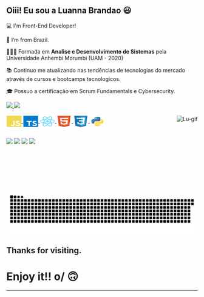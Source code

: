 ## Oiii! Eu sou a Luanna Brandao 😃

:computer: I'm Front-End Developer!

:house_with_garden: I’m from Brazil.

👩🏻‍🎓 Formada em **Analise e Desenvolvimento de Sistemas** pela Universidade Anhembi Morumbi (UAM - 2020) 

📚 Continuo me atualizando nas tendências de tecnologias do mercado através de cursos e bootcamps tecnologicos.

🎓 Possuo a certificação em Scrum Fundamentals e Cybersecurity.


 <div>
  <a href="https://github.com/Luannabrandao">
  <img height="180em" src="https://github-readme-stats.vercel.app/api?username=Luannabrandao&show_icons=true&theme=dracula&include_all_commits=true&count_private=true"/>
  <img height="180em" src="https://github-readme-stats.vercel.app/api/top-langs/?username=Luannabrandao&layout=compact&langs_count=7&theme=dracula"/>
</div>
<div style="display: inline_block"><br>
  <img align="center" alt="Lu-Js" height="30" width="40" src="https://raw.githubusercontent.com/devicons/devicon/master/icons/javascript/javascript-plain.svg">
  <img align="center" alt="Lu-Ts" height="30" width="40" src="https://raw.githubusercontent.com/devicons/devicon/master/icons/typescript/typescript-plain.svg">
  <img align="center" alt="Lu-React" height="30" width="40" src="https://raw.githubusercontent.com/devicons/devicon/master/icons/react/react-original.svg">
  <img align="center" alt="Lu-HTML" height="30" width="40" src="https://raw.githubusercontent.com/devicons/devicon/master/icons/html5/html5-original.svg">
  <img align="center" alt="Lu-CSS" height="30" width="40" src="https://raw.githubusercontent.com/devicons/devicon/master/icons/css3/css3-original.svg">
  <img align="center" alt="Lu-Python" height="30" width="40" src="https://raw.githubusercontent.com/devicons/devicon/master/icons/python/python-original.svg">
  <img height="200" widht="200"  align="right" alt="Lu-gif" src="https://i.picasion.com/pic91/07a5d079855b45c03f55cdb84fc8f816.gif">
</div>
  
  ##
 
<div> 
  <a href="https://instagram.com/lurotelli" target="_blank"><img src="https://img.shields.io/badge/-Instagram-%23E4405F?style=for-the-badge&logo=instagram&logoColor=white" target="_blank"></a>
 <a href="https://discord.com/channels/689887036110274618/746096237689962546" target="_blank"><img src="https://img.shields.io/badge/Discord-7289DA?style=for-the-badge&logo=discord&logoColor=white" target="_blank"></a> 
  <a href = "mailto:luannav.s.santos@gmail.com"><img src="https://img.shields.io/badge/-Gmail-%23333?style=for-the-badge&logo=gmail&logoColor=white" target="_blank"></a>
  <a href="https://www.linkedin.com/in/luanna-verônica-silva-brandão-65432a153/" target="_blank"><img src="https://img.shields.io/badge/-LinkedIn-%230077B5?style=for-the-badge&logo=linkedin&logoColor=white" target="_blank"></a> 
 
 ![Snake animation](https://github.com/Luannabrandao/Luannabrandao/blob/output/github-contribution-grid-snake.svg)


## Thanks for visiting.

# Enjoy it!! o/ 🙃

----------------------------------------------------------------------------------
